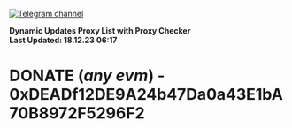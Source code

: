 [![Telegram channel](https://img.shields.io/endpoint?url=https://runkit.io/damiankrawczyk/telegram-badge/branches/master?url=https://t.me/n4z4v0d)](https://t.me/n4z4v0d) 

**Dynamic Updates Proxy List with Proxy Checker**  
**Last Updated: 18.12.23 06:17**

# DONATE (_any evm_) - 0xDEADf12DE9A24b47Da0a43E1bA70B8972F5296F2
